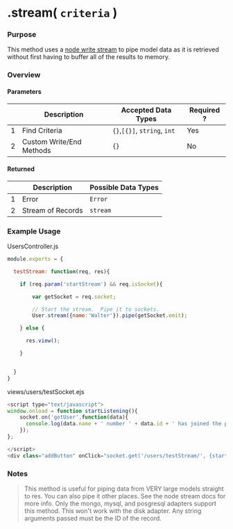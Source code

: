 # .stream( `criteria` )
### Purpose
This method uses a <a href="http://nodejs.org/api/stream.html">node write stream</a> to pipe model data as it is retrieved without first having to buffer all of the results to memory.

### Overview
#### Parameters

|   |     Description     | Accepted Data Types | Required ? |
|---|---------------------|---------------------|------------|
| 1 |    Find Criteria    | `{}`,`[{}]`, `string`, `int` | Yes |
| 2 | Custom Write/End Methods | `{}`          | No        |

#### Returned

|   |     Description     | Possible Data Types |
|---|---------------------|---------------------|
| 1 |  Error              | `Error`             |
| 2 |  Stream of Records  | `stream`  |

### Example Usage

UsersController.js
```javascript
module.exports = {

  testStream: function(req, res){

    if (req.param('startStream') && req.isSocket){

        var getSocket = req.socket;

        // Start the stream.  Pipe it to sockets.
        User.stream({name:'Walter'}).pipe(getSocket.emit);

    } else {

      res.view();

    }


  }
}
````

views/users/testSocket.ejs
```javascript
<script type="text/javascript">
window.onload = function startListening(){
    socket.on('gotUser',function(data){
      console.log(data.name + ' number ' + data.id + ' has joined the party');
    });
};

</script>
<div class="addButton" onClick="socket.get('/users/testStream/', {startStream:true})">Stream all the Users!</div>

```

### Notes
> This method is useful for piping data from VERY large models straight to res.  You can also pipe it other places.  See the node stream docs for more info.
> Only the mongo, mysql, and posgresql adapters support this method.  This won't work with the disk adapter.
> Any string arguments passed must be the ID of the record.


<docmeta name="displayName" value=".stream()">
<docmeta name="pageType" value="method">
